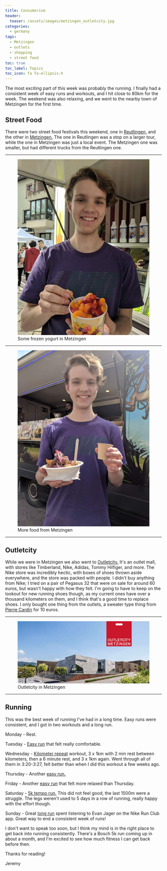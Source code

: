 ```yaml
---
title: Consumerism
header:
  teaser: /assets/images/metzingen_outletcity.jpg
categories:
  - germany
tags:
  - Metzingen
  - outlets
  - shopping
  - street food
toc: true
toc_label: Topics
toc_icon: fa fa-ellipsis-h
---
```


The most exciting part of this week was probably the running. I finally had a consistent week of easy runs and workouts, and I hit close to 80km for the week. The weekend was also relaxing, and we went to the nearby town of Metzingen for the first time.

## Street Food

There were two street food festivals this weekend, one in [Reutlingen,](http://streetfood-tour.de/) and the other in [Metzingen.](https://www.facebook.com/amiterrano/) The one in Reutlingen was a stop on a larger tour, while the one in Metzingen was just a local event. The Metzingen one was smaller, but had different trucks from the Reutlingen one.

***

<figure class="align-center">
  <img src="/assets/images/metzingen_food.jpg" alt="">
  <figcaption>Some frozen yogurt in Metzingen</figcaption>
</figure>

***

<figure class="align-center">
  <img src="/assets/images/metzingen_food2.jpeg" alt="">
  <figcaption>More food from Metzingen</figcaption>
</figure>

***

## Outletcity

While we were in Metzingen we also went to [Outletcity.](https://www.outletcity.com/en/metzingen/) It's an outlet mall, with stores like Timberland, Nike, Adidas, Tommy Hilfiger, and more. The Nike store was incredibly hectic, with boxes of shoes thrown aside everywhere, and the store was packed with people. I didn't buy anything from Nike; I tried on a pair of Pegasus 32 that were on sale for around 60 euros, but wasn't happy with how they felt. I'm going to have to keep on the lookout for new running shoes though, as my current ones have over a thousand kilometers on them, and I think that's a good time to replace shoes. I only bought one thing from the outlets, a sweater type thing from [Pierre Cardin](https://pierrecardin.com/en/) for 10 euros.

***

<figure class="align-center">
  <img src="/assets/images/metzingen_outletcity.jpg" alt="">
  <figcaption>Outletcity in Metzingen</figcaption>
</figure>

***

## Running

This was the best week of running I've had in a long time. Easy runs were consistent, and I got in two workouts and a long run.

Monday - Rest.

Tuesday - [Easy run](https://www.strava.com/activities/1500832145) that felt really comfortable.

Wednesday - [Kilometer repeat](https://www.strava.com/activities/1502861623) workout, 3 x 1km with 2 min rest between kilometers, then a 6 minute rest, and 3 x 1km again. Went through all of them in 3:20-3:27, felt better than when I did this workout a few weeks ago.

Thursday - Another [easy run.](https://www.strava.com/activities/1504693813)

Friday - Another [easy run](https://www.strava.com/activities/1506422135) that felt more relaxed than Thursday.

Saturday - [5k tempo run.](https://www.strava.com/activities/1507349215) This did not feel good, the last 1500m were a struggle. The legs weren't used to 5 days in a row of running, really happy with the effort though.

Sunday - Great [long run](https://www.strava.com/activities/1509915427) spent listening to Evan Jager on the Nike Run Club app. Great way to end a consistent week of runs!

I don't want to speak too soon, but I think my mind is in the right place to get back into running consistently. There's a Bosch 5k run coming up in about a month, and I'm excited to see how much fitness I can get back before then.

Thanks for reading!

Jeremy
